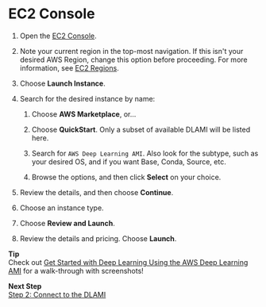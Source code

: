 # EC2 Console<a name="launch-from-console"></a>

1. Open the [EC2 Console](https://console.aws.amazon.com/ec2)\.

1. Note your current region in the top\-most navigation\. If this isn't your desired AWS Region, change this option before proceeding\. For more information, see [EC2 Regions](http://docs.aws.amazon.com/general/latest/gr/rande.html#ec2_region)\.

1. Choose **Launch Instance**\.

1. Search for the desired instance by name:

   1. Choose **AWS Marketplace**, or\.\.\.

   1. Choose **QuickStart**\. Only a subset of available DLAMI will be listed here\. 

   1. Search for `AWS Deep Learning AMI`\. Also look for the subtype, such as your desired OS, and if you want Base, Conda, Source, etc\.

   1. Browse the options, and then click **Select** on your choice\.

1. Review the details, and then choose **Continue**\.

1. Choose an instance type\.

1. Choose **Review and Launch**\.

1. Review the details and pricing\. Choose **Launch**\.

**Tip**  
Check out [Get Started with Deep Learning Using the AWS Deep Learning AMI](https://aws.amazon.com/blogs/ai/get-started-with-deep-learning-using-the-aws-deep-learning-ami/) for a walk\-through with screenshots\!

**Next Step**  
[Step 2: Connect to the DLAMI](launch-config-connect.md)
